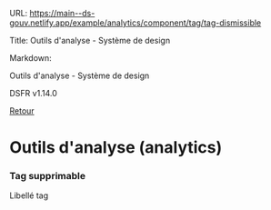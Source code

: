 URL:
https://main--ds-gouv.netlify.app/example/analytics/component/tag/tag-dismissible

Title:
Outils d'analyse - Système de design

Markdown:

Outils d'analyse - Système de design


DSFR v1.14.0


[Retour](../)


# Outils d'analyse (analytics)


### Tag supprimable


Libellé tag
